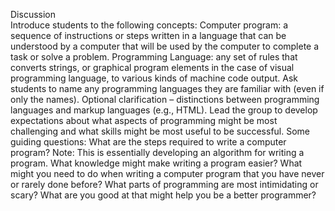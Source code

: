 Discussion		
Introduce students to the following concepts:
Computer program: a sequence of instructions or steps written in a language that can be understood by a computer that will be used by the computer to complete a task or solve a problem.
Programming Language: any set of rules that converts strings, or graphical program elements in the case of visual programming language, to various kinds of machine code output.
Ask students to name any programming languages they are familiar with (even if only the names).
Optional clarification – distinctions between programming languages and markup languages (e.g., HTML).
Lead the group to develop expectations about what aspects of programming might be most challenging and what skills might be most useful to be successful. Some guiding questions:
What are the steps required to write a computer program?
Note: This is essentially developing an algorithm for writing a program.
What knowledge might make writing a program easier?
What might you need to do when writing a computer program that you have never or rarely done before?
What parts of programming are most intimidating or scary?
What are you good at that might help you be a better programmer?
